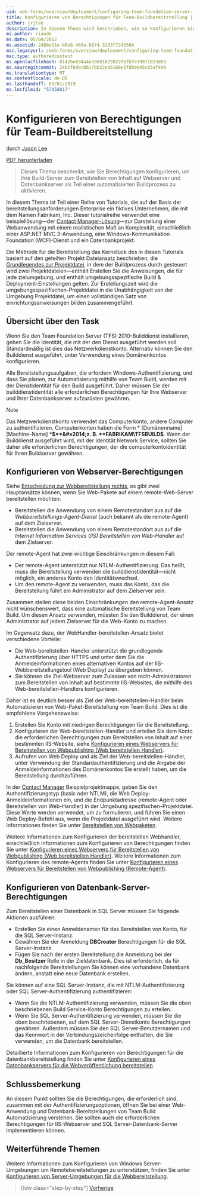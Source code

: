 ```yaml
---
uid: web-forms/overview/deployment/configuring-team-foundation-server-for-web-deployment/configuring-permissions-for-team-build-deployment
title: Konfigurieren von Berechtigungen für Team-Buildbereitstellung | Microsoft-Dokumentation
author: jrjlee
description: In diesem Thema wird beschrieben, wie so konfigurieren Sie Berechtigungen zum Aktivieren des Buildservers zum Bereitstellen von Inhalt auf Webserver und Datenbankserver als Teil eines automatisierten b wird...
ms.author: riande
ms.date: 05/04/2012
ms.assetid: 2488a91e-b0a8-465a-b874-3233f724b56b
msc.legacyurl: /web-forms/overview/deployment/configuring-team-foundation-server-for-web-deployment/configuring-permissions-for-team-build-deployment
msc.type: authoredcontent
ms.openlocfilehash: 0142be694a4e7d601625022f6fbfe39971823d03
ms.sourcegitcommit: 24b1f6decbb17bb22a45166e5fdb0845c65af498
ms.translationtype: MT
ms.contentlocale: de-DE
ms.lasthandoff: 03/01/2019
ms.locfileid: "57058817"
---
```

<a name="configuring-permissions-for-team-build-deployment"></a>Konfigurieren von Berechtigungen für Team-Buildbereitstellung
====================
durch [Jason Lee](https://github.com/jrjlee)

[PDF herunterladen](https://msdnshared.blob.core.windows.net/media/MSDNBlogsFS/prod.evol.blogs.msdn.com/CommunityServer.Blogs.Components.WeblogFiles/00/00/00/63/56/8130.DeployingWebAppsInEnterpriseScenarios.pdf)

> Dieses Thema beschreibt, wie Sie Berechtigungen konfigurieren, um Ihre Build-Server zum Bereitstellen von Inhalt auf Webserver und Datenbankserver als Teil einer automatisierten Buildprozess zu aktivieren.


In diesem Thema ist Teil einer Reihe von Tutorials, die auf der Basis der bereitstellungsanforderungen Enterprise ein fiktives Unternehmen, die mit dem Namen Fabrikam, Inc. Dieser tutorialreihe verwendet eine beispiellösung&#x2014;der [Contact Manager-Lösung](../web-deployment-in-the-enterprise/the-contact-manager-solution.md)&#x2014;zur Darstellung einer Webanwendung mit einem realistischen Maß an Komplexität, einschließlich einer ASP.NET MVC 3-Anwendung, eine Windows-Kommunikation Foundation (WCF)-Dienst und ein Datenbankprojekt.

Die Methode für die Bereitstellung das Kernstück des in diesen Tutorials basiert auf den geteilten Projekt Dateiansatz beschrieben, die [Grundlegendes zur Projektdatei](../web-deployment-in-the-enterprise/understanding-the-project-file.md), in dem der Buildprozess durch gesteuert wird zwei Projektdateien&#x2014;enthält Erstellen Sie die Anweisungen, die für jede zielumgebung, und enthält umgebungsspezifische Build & Deployment-Einstellungen gelten. Zur Erstellungszeit wird die umgebungsspezifischen-Projektdatei in die Unabhängigkeit von der Umgebung Projektdatei, um einen vollständigen Satz von einrichtungsanweisungen bilden zusammengeführt.

## <a name="task-overview"></a>Übersicht über den Task

Wenn Sie den Team Foundation Server (TFS) 2010-Builddienst installieren, geben Sie die Identität, die mit der den Dienst ausgeführt werden soll. Standardmäßig ist dies das Netzwerkdienstkonto. Alternativ können Sie den Builddienst ausgeführt, unter Verwendung eines Domänenkontos konfigurieren.

Alle Bereitstellungsaufgaben, die erfordern Windows-Authentifizierung, und dass Sie planen, zur Automatisierung mithilfe von Team Build, werden mit der Dienstidentität für den Build ausgeführt. Daher müssen Sie der builddienstidentität alle erforderlichen Berechtigungen für Ihre Webserver und Ihrer Datenbankserver aufzurüsten gewähren.

> [!NOTE]
> Das Netzwerkdienstkonto verwendet das Computerkonto, andere Computer zu authentifizieren. Computerkonten haben die Form * [Domänenname]\[Machine-Name] ***$**&#x2014;z. B. **FABRIKAM\TFSBUILD$**. Wenn der Builddienst ausgeführt wird, mit der Identität Network Service, sollten Sie daher alle erforderlichen Berechtigungen, der die computerkontoidentität für Ihren Buildserver gewähren.


## <a name="configuring-web-server-permissions"></a>Konfigurieren von Webserver-Berechtigungen

Siehe [Entscheidung zur Webbereitstellung rechts](../configuring-server-environments-for-web-deployment/choosing-the-right-approach-to-web-deployment.md), es gibt zwei Hauptansätze können, wenn Sie Web-Pakete auf einem remote-Web-Server bereitstellen möchten:

- Bereitstellen die Anwendung von einem Remotestandort aus auf die *Webbereitstellungs-Agent-Dienst* (auch bekannt als die remote-Agent) auf dem Zielserver.
- Bereitstellen die Anwendung von einem Remotestandort aus auf die *Internet Information Services* (*IIS) Bereitstellen von Web-Handler* auf dem Zielserver.

Der remote-Agent hat zwei wichtige Einschränkungen in diesem Fall:

- Der remote-Agent unterstützt nur NTLM-Authentifizierung. Das heißt, muss die Bereitstellung verwenden die builddienstidentität&#x2014;nicht möglich, ein anderes Konto den Identitätswechsel.
- Um den remote-Agent zu verwenden, muss das Konto, das die Bereitstellung führt ein Administrator auf dem Zielserver sein.

Zusammen stellen diese beiden Einschränkungen den remote-Agent-Ansatz nicht wünschenswert, dass eine automatische Bereitstellung von Team Build. Um diesen Ansatz verwenden, müssten Sie den Builddienst, der einen Administrator auf jedem Zielserver für die Web-Konto zu machen.

Im Gegensatz dazu, der WebHandler-bereitstellen-Ansatz bietet verschiedene Vorteile:

- Die Web-bereitstellen-Handler unterstützt die grundlegende Authentifizierung über HTTPS und unter dem Sie die Anmeldeinformationen eines alternativen Kontos auf der IIS-Webbereitstellungstool (Web Deploy) zu übergeben können.
- Sie können die Ziel-Webserver zum Zulassen von nicht-Administratoren zum Bereitstellen von Inhalt auf bestimmte IIS-Websites, die mithilfe des Web-bereitstellen-Handlers konfigurieren.

Daher ist es deutlich besser als Ziel der Web-bereitstellen-Handler beim Automatisieren von Web-Paket-Bereitstellung von Team Build. Dies ist die empfohlene Vorgehensweise:

1. Erstellen Sie Konto mit niedrigen Berechtigungen für die Bereitstellung.
2. Konfigurieren der Web-bereitstellen-Handler und erteilen Sie dem Konto die erforderlichen Berechtigungen zum Bereitstellen von Inhalt auf einer bestimmten IIS-Website, siehe [Konfigurieren eines Webservers für Bereitstellen von Webpublishing (Web bereitstellen Handler)](../configuring-server-environments-for-web-deployment/configuring-a-web-server-for-web-deploy-publishing-web-deploy-handler.md).
3. Aufrufen von Web Deploy und als Ziel der Web-bereitstellen-Handler, unter Verwendung der Standardauthentifizierung und die Angabe der Anmeldeinformationen des Domänenkontos Sie erstellt haben, um die Bereitstellung durchzuführen.

In der [Contact Manager](../web-deployment-in-the-enterprise/the-contact-manager-solution.md) Beispielprojektmappe, geben Sie den Authentifizierungstyp (basic oder NTLM), die Web Deploy-Anmeldeinformationen ein, und die Endpunktadresse (remote-Agent oder Bereitstellen von Web-Handler) in der Umgebung spezifischen-Projektdatei. Diese Werte werden verwendet, um zu formulieren, und führen Sie einen Web Deploy-Befehl aus, wenn die Projektdatei ausgeführt wird. Weitere Informationen finden Sie unter [Bereitstellen von Webpaketen](../web-deployment-in-the-enterprise/deploying-web-packages.md).

Weitere Informationen zum Konfigurieren der bereitstellen Webhandler, einschließlich Informationen zum Konfigurieren von Berechtigungen finden Sie unter [Konfigurieren eines Webservers für Bereitstellen von Webpublishing (Web bereitstellen Handler)](../configuring-server-environments-for-web-deployment/configuring-a-web-server-for-web-deploy-publishing-web-deploy-handler.md). Weitere Informationen zum Konfigurieren des remote-Agents finden Sie unter [Konfigurieren eines Webservers für Bereitstellen von Webpublishing (Remote-Agent)](../configuring-server-environments-for-web-deployment/configuring-a-web-server-for-web-deploy-publishing-remote-agent.md).

## <a name="configuring-database-server-permissions"></a>Konfigurieren von Datenbank-Server-Berechtigungen

Zum Bereitstellen einer Datenbank in SQL Server müssen Sie folgende Aktionen ausführen:

- Erstellen Sie einen Anmeldenamen für das Bereitstellen von Konto, für die SQL Server-Instanz.
- Gewähren Sie der Anmeldung **DBCreator** Berechtigungen für die SQL Server-Instanz.
- Fügen Sie nach der ersten Bereitstellung die Anmeldung bei der **Db\_Besitzer** Rolle in der Zieldatenbank. Dies ist erforderlich, da für nachfolgende Bereitstellungen Sie können eine vorhandene Datenbank ändern, anstatt eine neue Datenbank erstellen.

Sie können auf eine SQL Server-Instanz, die mit NTLM-Authentifizierung oder SQL Server-Authentifizierung authentifizieren:

- Wenn Sie die NTLM-Authentifizierung verwenden, müssen Sie die oben beschriebenen Build Service-Konto Berechtigungen zu erteilen.
- Wenn Sie SQL Server-Authentifizierung verwenden, müssen Sie die oben beschriebenen, auf dem SQL Server-Dienstkonto Berechtigungen gewähren. Außerdem müssen Sie den SQL Server-Benutzernamen und das Kennwort in der Verbindungszeichenfolge enthalten, die Sie verwenden, um die Datenbank bereitstellen.

Detaillierte Informationen zum Konfigurieren von Berechtigungen für die datenbankbereitstellung finden Sie unter [Konfigurieren eines Datenbankservers für die Webveröffentlichung bereitstellen](../configuring-server-environments-for-web-deployment/configuring-a-database-server-for-web-deploy-publishing.md).

## <a name="conclusion"></a>Schlussbemerkung

An diesem Punkt sollten Sie die Berechtigungen, die erforderlich sind, zusammen mit der Authentifizierungsoptionen, öffnen Sie bei einer Web-Anwendung und Datenbank-Bereitstellungen von Team Build Automatisierung verstehen. Sie sollten auch die erforderlichen Berechtigungen für IIS-Webserver und SQL Server-Datenbank-Server implementieren können.

## <a name="further-reading"></a>Weiterführende Themen

Weitere Informationen zum Konfigurieren von Windows Server-Umgebungen um Remotebereitstellungen zu unterstützen, finden Sie unter [Konfigurieren von Server-Umgebungen für die Webbereitstellung](../configuring-server-environments-for-web-deployment/configuring-server-environments-for-web-deployment.md).

> [!div class="step-by-step"]
> [Vorherige](deploying-a-specific-build.md)
